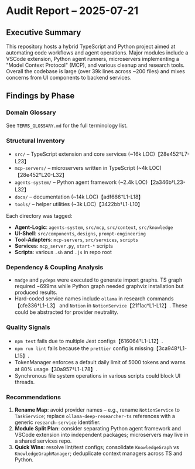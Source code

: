 # Audit Report – 2025-07-21

## Executive Summary
This repository hosts a hybrid TypeScript and Python project aimed at automating code workflows and agent operations. Major modules include a VSCode extension, Python agent runners, microservers implementing a "Model Context Protocol" (MCP), and various cleanup and research tools. Overall the codebase is large (over 39k lines across ~200 files) and mixes concerns from UI components to backend services.

## Findings by Phase
### Domain Glossary
See `TERMS_GLOSSARY.md` for the full terminology list.

### Structural Inventory
- `src/` – TypeScript extension and core services (~16k LOC)【28e452†L7-L23】
- `mcp-servers/` – microservers written in TypeScript (~4k LOC)【28e452†L20-L32】
- `agents-system/` – Python agent framework (~2.4k LOC)【2a346b†L23-L32】
- `docs/` – documentation (~14k LOC)【adf666†L1-L18】
- `tools/` – helper utilities (~3k LOC)【3422bb†L1-L10】

Each directory was tagged:
- **Agent-Logic**: `agents-system`, `src/mcp`, `src/context`, `src/knowledge`
- **UI-Shell**: `src/components`, `designs`, `prompt-engineering`
- **Tool-Adapters**: `mcp-servers`, `src/services`, `scripts`
- **Services**: `mcp_server.py`, `start-*` scripts
- **Scripts**: various `.sh` and `.js` in repo root

### Dependency & Coupling Analysis
- `madge` and `pydeps` were executed to generate import graphs. TS graph required ~699ms while Python graph needed graphviz installation but produced results.
- Hard-coded service names include `ollama` in research commands【cfe336†L1-L3】 and `Notion` in `NotionService`【21f1ac†L1-L12】. These could be abstracted for provider neutrality.

### Quality Signals
- `npm test` fails due to multiple Jest configs【616064†L1-L12】.
- `npm run lint` fails because the `prettier` config is missing【3ca948†L1-L15】.
- TokenManager enforces a default daily limit of 5000 tokens and warns at 80% usage【30a957†L1-L78】.
- Synchronous file system operations in various scripts could block UI threads.

### Recommendations
1. **Rename Map**: avoid provider names – e.g., rename `NotionService` to `TaskService`; replace `ollama-deep-researcher-ts` references with a generic `research-service` identifier.
2. **Module Split Plan**: consider separating Python agent framework and VSCode extension into independent packages; microservers may live in a shared services repo.
3. **Quick Wins**: resolve lint/test configs; consolidate `KnowledgeGraph` vs `KnowledgeGraphManager`; deduplicate context managers across TS and Python.

